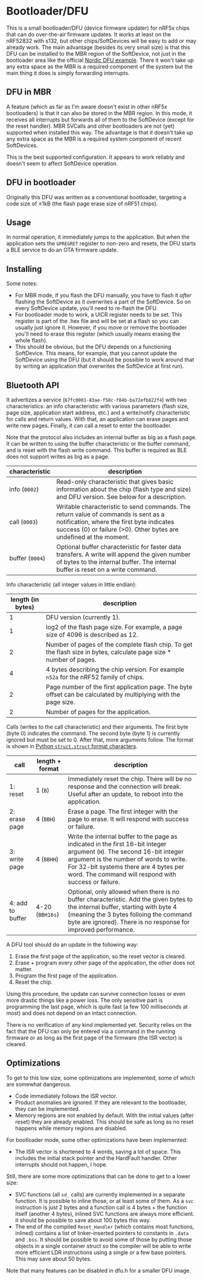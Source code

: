 # Bootloader/DFU

This is a small bootloader/DFU (device firmware updater) for nRF5x chips that
can do over-the-air firmware updates. It works at least on the  nRF52832 with
s132, but other chips/SoftDevices will be easy to add or may already work. The
main advantage (besides its very small size) is that this DFU can be installed
to the MBR region of the SoftDevice, not just in the bootloader area like the
official [Nordic DFU
example](https://infocenter.nordicsemi.com/index.jsp?topic=%2Fcom.nordic.infocenter.sdk5.v14.1.0%2Fexamples_bootloader.html&cp=4_0_0_4_4).
There it won't take up any extra space as the MBR is a required component of the
system but the main thing it does is simply forwarding interrupts.

## DFU in MBR

A feature (which as far as I'm aware doesn't exist in other nRF5x bootloaders)
is that it can also be stored in the MBR region. In this mode, it receives all
interrupts but forwards all of them to the SoftDevice (except for the reset
handler). MBR SVCalls and other bootloaders are not (yet) supported when
installed this way. The advantage is that it doesn't take up any extra space as
the MBR is a required system component of recent SoftDevices.

This is the best supported configuration. It appears to work reliably and
doesn't seem to affect SoftDevice operation.

## DFU in bootloader

Originally this DFU was written as a conventional bootloader, targeting a code
size of ≤1kB (the flash page erase size of nRF51 chips).

## Usage

In normal operation, it immediately jumps to the application. But when the
application sets the `GPREGRET` register to non-zero and resets, the DFU starts
a BLE service to do an OTA firmware update.

## Installing

Some notes:

  * For MBR mode, if you flash the DFU manually, you have to flash it *after*
    flashing the SoftDevice as it overwrites a part of the SoftDevice. So on
    every SoftDevice update, you'll need to re-flash the DFU.
  * For bootloader mode to work, a UICR register needs to be set. This register
    is part of the .hex file and will be set at a flash so you can usually just
    ignore it. However, if you move or remove the bootloader you'll need to
    erase this register (which usually means erasing the whole flash).
  * This should be obvious, but the DFU depends on a functioning SoftDevice.
    This means, for example, that you cannot update the SoftDevice using the DFU
    (but it should be possible to work around that by writing an application
    that overwrites the SoftDevice at first run).

## Bluetooth API

It advertizes a service (`67fc0001-83ae-f58c-f84b-ba72efb822f4`) with two
characteristics: an info characteristic with various parameters (flash size,
page size, application start address, etc.) and a write/notify characteristic
for calls and return values. With that, an application can erase pages and write
new pages. Finally, it can call a reset to enter the bootloader.

Note that the protocol also includes an internal buffer as big as a flash page.
It can be written to using the buffer characteristic or the buffer command, and
is reset with the flash write command. This buffer is required as BLE does not
support writes as big as a page.

| characteristic  | description |
| --------------- | ----------- |
| info (`0002`)   | Read-only characteristic that gives basic information about the chip (flash type and size) and DFU version. See below for a description.
| call (`0003`)   | Writable characteristic to send commands. The return value of commands is sent as a notification, where the first byte indicates success (0) or failure (>0). Other bytes are undefined at the moment.
| buffer (`0004`) | Optional buffer characteristic for faster data transfers. A write will append the given number of bytes to the internal buffer. The internal buffer is reset on a write command.

Info characteristic (all integer values in little endian):

| length (in bytes) | description |
| ----------------- | ----------- |
| 1                 | DFU version (currently 1).
| 1                 | log2 of the flash page size. For example, a page size of 4096 is described as 12.
| 2                 | Number of pages of the complete flash chip. To get the flash size in bytes, calculate page size * number of pages.
| 4                 | 4 bytes describing the chip version. For example `n52a` for the nRF52 family of chips.
| 2                 | Page number of the first application page. The byte offset can be calculated by multiplying with the page size.
| 2                 | Number of pages for the application.

Calls (writes to the call characteristic) and their arguments. The first byte
(byte 0) indicates the command. The second byte (byte 1) is currently ignored
but must be set to 0. After that, more arguments follow. The format is shown in
[Python `struct.struct` format characters](https://docs.python.org/3/library/struct.html#format-characters).

| call             | length + format | description |
| ---------------- | --------------- | ----------- |
| 1: reset         | 1 (`B`)         | Immediately reset the chip. There will be no response and the connection will break. Useful after an update, to reboot into the application.
| 2: erase page    | 4 (`BBH`)       | Erase a page. The first  integer with the page to erase. It will respond with success or failure.
| 3: write page    | 4 (`BBHH`)      | Write the internal buffer to the page as indicated in the first 16-bit integer argument (`H`). The second 16-bit integer argument is the number of words to write. For 32-bit systems there are 4 bytes per word. The command will respond with success or failure.
| 4: add to buffer | 4-20 (`BBH16s`) | Optional, only allowed when there is no buffer characteristic. Add the given bytes to the internal buffer, starting with byte 4 (meaning the 3 bytes folloing the command byte are ignored). There is no response for improved performance.

A DFU tool should do an update in the following way:

 1. Erase the first page of the application, so the reset vector is cleared.
 2. Erase + program every other page of the application, the other does not
    matter.
 3. Program the first page of the application.
 4. Reset the chip.

Using this procedure, the update can survive connection losses or even more
drastic things like a power loss. The only sensitive part is programming the
last page, which is quite fast (a few 100 milliseconds at most) and does not
depend on an intact connection.

There is no verification of any kind implemented yet. Security relies on the
fact that the DFU can only be entered via a command in the running firmware or
as long as the first page of the firmware (the ISR vector) is cleared.

## Optimizations

To get to this low size, some optimizations are implemented, some of which
are somewhat dangerous.

  * Code immediately follows the ISR vector.
  * Product anomalies are ignored. If they are relevant to the bootloader, they
    can be implemented.
  * Memory regions are not enabled by default. With the initial values (after
    reset) they are already enabled. This should be safe as long as no reset
    happens while memory regions are disabled.

For bootloader mode, some other optimizations have been implemented:

  * The ISR vector is shortened to 4 words, saving a lot of space. This includes
    the initial stack pointer and the HardFault handler. Other interrupts should
    not happen, I hope.

Still, there are some more optimizations that can be done to get to a lower
size:

  * SVC functions (all `sd_` calls) are currently implemented in a separate
    function. It is possible to inline those, or at least some of them. As a
    `svc` instruction is just 2 bytes and a function call is 4 bytes + the
    function itself (another 4 bytes), inlined SVC functions are always more
    efficient. it should be possible to save about 100 bytes this way.
  * The end of the compiled `Reset_Handler` (which contains most functions,
    inlined) contains a list of linker-inserted pointers to constants in `.data`
    and `.bss`. It should be possible to avoid some of those by putting those
    objects in a single container struct so the compiler will be able to write
    more efficient LDR instructions using a single or a few base pointers. This
    may save about 50 bytes.

Note that many features can be disabled in dfu.h for a smaller DFU image.
